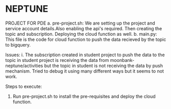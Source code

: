 # NEPTUNE
PROJECT FOR PDE
a. pre-project.sh: We are setting up the project and service account details.Also enabling the api's required. Then creating the topic and subscription. Deploying the cloud function as well.
b. main.py: This file is the code for cloud function to push the data recieved by the topic to bigquery.

Issues:
i. The subscription created in student project  to push the data to the topic in student project is receiving the data from moonbank-neptune/activities but the topic in student is not receiving the data by push mechanism. Tried to debug it using many different ways but it seems to not work.

Steps to execute:
1. Run pre-project.sh to install the pre-requisites and deploy the cloud function.
